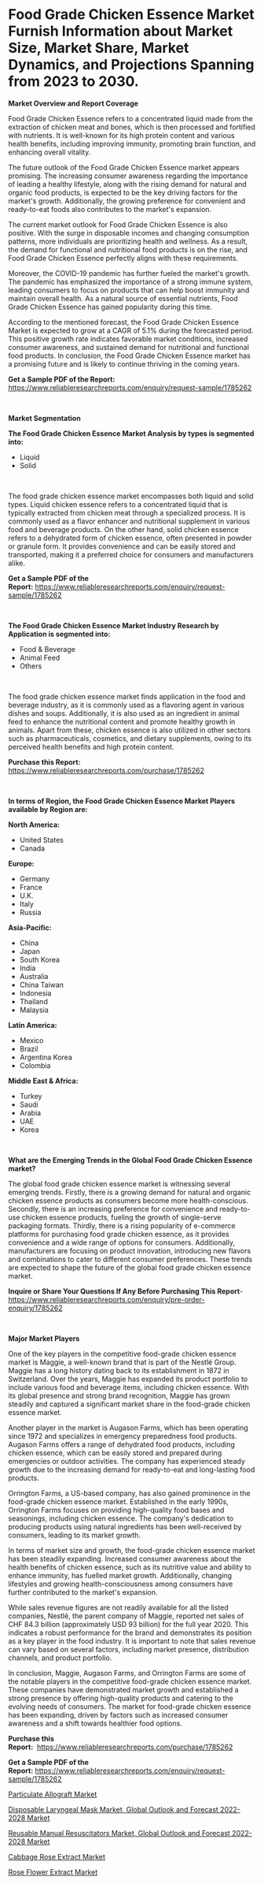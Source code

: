 <p><h1>Food Grade Chicken Essence Market Furnish Information about Market Size, Market Share, Market Dynamics, and Projections Spanning from 2023 to 2030.</h1></p><p><strong>Market Overview and Report Coverage</strong></p>
<p><p>Food Grade Chicken Essence refers to a concentrated liquid made from the extraction of chicken meat and bones, which is then processed and fortified with nutrients. It is well-known for its high protein content and various health benefits, including improving immunity, promoting brain function, and enhancing overall vitality.</p><p>The future outlook of the Food Grade Chicken Essence market appears promising. The increasing consumer awareness regarding the importance of leading a healthy lifestyle, along with the rising demand for natural and organic food products, is expected to be the key driving factors for the market's growth. Additionally, the growing preference for convenient and ready-to-eat foods also contributes to the market's expansion.</p><p>The current market outlook for Food Grade Chicken Essence is also positive. With the surge in disposable incomes and changing consumption patterns, more individuals are prioritizing health and wellness. As a result, the demand for functional and nutritional food products is on the rise, and Food Grade Chicken Essence perfectly aligns with these requirements.</p><p>Moreover, the COVID-19 pandemic has further fueled the market's growth. The pandemic has emphasized the importance of a strong immune system, leading consumers to focus on products that can help boost immunity and maintain overall health. As a natural source of essential nutrients, Food Grade Chicken Essence has gained popularity during this time.</p><p>According to the mentioned forecast, the Food Grade Chicken Essence Market is expected to grow at a CAGR of 5.1% during the forecasted period. This positive growth rate indicates favorable market conditions, increased consumer awareness, and sustained demand for nutritional and functional food products. In conclusion, the Food Grade Chicken Essence market has a promising future and is likely to continue thriving in the coming years.</p></p>
<p><strong>Get a Sample PDF of the Report:</strong> <a href="https://www.reliableresearchreports.com/enquiry/request-sample/1785262">https://www.reliableresearchreports.com/enquiry/request-sample/1785262</a></p>
<p>&nbsp;</p>
<p><strong>Market Segmentation</strong></p>
<p><strong>The Food Grade Chicken Essence Market Analysis by types is segmented into:</strong></p>
<p><ul><li>Liquid</li><li>Solid</li></ul></p>
<p>&nbsp;</p>
<p><p>The food grade chicken essence market encompasses both liquid and solid types. Liquid chicken essence refers to a concentrated liquid that is typically extracted from chicken meat through a specialized process. It is commonly used as a flavor enhancer and nutritional supplement in various food and beverage products. On the other hand, solid chicken essence refers to a dehydrated form of chicken essence, often presented in powder or granule form. It provides convenience and can be easily stored and transported, making it a preferred choice for consumers and manufacturers alike.</p></p>
<p><strong>Get a Sample PDF of the Report:</strong>&nbsp;<a href="https://www.reliableresearchreports.com/enquiry/request-sample/1785262">https://www.reliableresearchreports.com/enquiry/request-sample/1785262</a></p>
<p>&nbsp;</p>
<p><strong>The Food Grade Chicken Essence Market Industry Research by Application is segmented into:</strong></p>
<p><ul><li>Food & Beverage</li><li>Animal Feed</li><li>Others</li></ul></p>
<p>&nbsp;</p>
<p><p>The food grade chicken essence market finds application in the food and beverage industry, as it is commonly used as a flavoring agent in various dishes and soups. Additionally, it is also used as an ingredient in animal feed to enhance the nutritional content and promote healthy growth in animals. Apart from these, chicken essence is also utilized in other sectors such as pharmaceuticals, cosmetics, and dietary supplements, owing to its perceived health benefits and high protein content.</p></p>
<p><strong>Purchase this Report:</strong>&nbsp; <a href="https://www.reliableresearchreports.com/purchase/1785262">https://www.reliableresearchreports.com/purchase/1785262</a></p>
<p>&nbsp;</p>
<p><strong>In terms of Region, the Food Grade Chicken Essence Market Players available by Region are:</strong></p>
<p>
    <p> <strong> North America: </strong>
        <ul>
            <li>United States</li>
            <li>Canada</li>
        </ul>
        </p> 
    <p> <strong> Europe: </strong>
        <ul>
            <li>Germany</li>
            <li>France</li>
            <li>U.K.</li>
            <li>Italy</li>
            <li>Russia</li>
        </ul>
        </p> 
    <p> <strong> Asia-Pacific: </strong>
        <ul>
            <li>China</li>
            <li>Japan</li>
            <li>South Korea</li>
            <li>India</li>
            <li>Australia</li>
            <li>China Taiwan</li>
            <li>Indonesia</li>
            <li>Thailand</li>
            <li>Malaysia</li>
        </ul>
        </p> 
    <p> <strong> Latin America: </strong>
        <ul>
            <li>Mexico</li>
            <li>Brazil</li>
            <li>Argentina Korea</li>
            <li>Colombia</li>
        </ul>
        </p> 
    <p> <strong> Middle East & Africa: </strong>
        <ul>
            <li>Turkey</li>
            <li>Saudi</li>
            <li>Arabia</li>
            <li>UAE</li>
            <li>Korea</li>
        </ul>
    </p>
    </p>
<p>&nbsp;</p>
<p><strong>What are the Emerging Trends in the Global Food Grade Chicken Essence market?</strong></p>
<p><p>The global food grade chicken essence market is witnessing several emerging trends. Firstly, there is a growing demand for natural and organic chicken essence products as consumers become more health-conscious. Secondly, there is an increasing preference for convenience and ready-to-use chicken essence products, fueling the growth of single-serve packaging formats. Thirdly, there is a rising popularity of e-commerce platforms for purchasing food grade chicken essence, as it provides convenience and a wide range of options for consumers. Additionally, manufacturers are focusing on product innovation, introducing new flavors and combinations to cater to different consumer preferences. These trends are expected to shape the future of the global food grade chicken essence market.</p></p>
<p><strong>Inquire or Share Your Questions If Any Before Purchasing This Report</strong>- <a href="https://www.reliableresearchreports.com/enquiry/pre-order-enquiry/1785262">https://www.reliableresearchreports.com/enquiry/pre-order-enquiry/1785262</a></p>
<p>&nbsp;</p>
<p><strong>Major Market Players</strong></p>
<p><p>One of the key players in the competitive food-grade chicken essence market is Maggie, a well-known brand that is part of the Nestlé Group. Maggie has a long history dating back to its establishment in 1872 in Switzerland. Over the years, Maggie has expanded its product portfolio to include various food and beverage items, including chicken essence. With its global presence and strong brand recognition, Maggie has grown steadily and captured a significant market share in the food-grade chicken essence market.</p><p>Another player in the market is Augason Farms, which has been operating since 1972 and specializes in emergency preparedness food products. Augason Farms offers a range of dehydrated food products, including chicken essence, which can be easily stored and prepared during emergencies or outdoor activities. The company has experienced steady growth due to the increasing demand for ready-to-eat and long-lasting food products.</p><p>Orrington Farms, a US-based company, has also gained prominence in the food-grade chicken essence market. Established in the early 1990s, Orrington Farms focuses on providing high-quality food bases and seasonings, including chicken essence. The company's dedication to producing products using natural ingredients has been well-received by consumers, leading to its market growth.</p><p>In terms of market size and growth, the food-grade chicken essence market has been steadily expanding. Increased consumer awareness about the health benefits of chicken essence, such as its nutritive value and ability to enhance immunity, has fuelled market growth. Additionally, changing lifestyles and growing health-consciousness among consumers have further contributed to the market's expansion.</p><p>While sales revenue figures are not readily available for all the listed companies, Nestlé, the parent company of Maggie, reported net sales of CHF 84.3 billion (approximately USD 93 billion) for the full year 2020. This indicates a robust performance for the brand and demonstrates its position as a key player in the food industry. It is important to note that sales revenue can vary based on several factors, including market presence, distribution channels, and product portfolio.</p><p>In conclusion, Maggie, Augason Farms, and Orrington Farms are some of the notable players in the competitive food-grade chicken essence market. These companies have demonstrated market growth and established a strong presence by offering high-quality products and catering to the evolving needs of consumers. The market for food-grade chicken essence has been expanding, driven by factors such as increased consumer awareness and a shift towards healthier food options.</p></p>
<p><strong>Purchase this Report:</strong>&nbsp;&nbsp;<a href="https://www.reliableresearchreports.com/purchase/1785262">https://www.reliableresearchreports.com/purchase/1785262</a></p>
<p></p>
<p><strong>Get a Sample PDF of the Report:</strong>&nbsp;<a href="https://www.reliableresearchreports.com/enquiry/request-sample/1785262">https://www.reliableresearchreports.com/enquiry/request-sample/1785262</a></p>
<p><p><a href="https://www.linkedin.com/pulse/particulate-allograft-market-size-2023-2030-global-industrial/">Particulate Allograft Market</a></p><p><a href="https://medium.com/@toneygrimes2023/disposable-laryngeal-mask-market-global-outlook-and-forecast-2022-2028-market-insights-into-8a5ae5347574">Disposable Laryngeal Mask Market, Global Outlook and Forecast 2022-2028 Market</a></p><p><a href="https://medium.com/@maeganbraun/reusable-manual-resuscitators-market-global-outlook-and-forecast-2022-2028-market-report-reveals-f6ee8e9fd5cf">Reusable Manual Resuscitators Market, Global Outlook and Forecast 2022-2028 Market</a></p><p><a href="https://www.linkedin.com/pulse/cabbage-rose-extract-market-research-report-unlocks-analysis/">Cabbage Rose Extract Market</a></p><p><a href="https://www.linkedin.com/pulse/rose-flower-extract-market-challenges-opportunities-growth/">Rose Flower Extract Market</a></p></p>